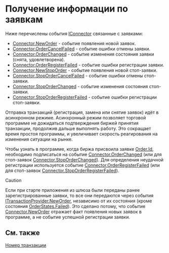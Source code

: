 # Получение информации по заявкам

Ниже перечислены события [IConnector](xref:StockSharp.BusinessEntities.IConnector) связанные с заявками:

- [Connector.NewOrder](xref:StockSharp.Algo.Connector.NewOrder) \- событие появления новой заявок. 
- [Connector.OrderCancelFailed](xref:StockSharp.Algo.Connector.OrderCancelFailed) \- событие ошибки отмены заявки. 
- [Connector.OrderChanged](xref:StockSharp.Algo.Connector.OrderChanged) \- событие изменения состояния заявки (снята, удовлетворена). 
- [Connector.OrderRegisterFailed](xref:StockSharp.Algo.Connector.OrderRegisterFailed) \- событие ошибки регистрации заявки. 
- [Connector.NewStopOrder](xref:StockSharp.Algo.Connector.NewStopOrder) \- событие появления новой стоп\-заявки. 
- [Connector.StopOrderCancelFailed](xref:StockSharp.Algo.Connector.StopOrderCancelFailed) \- событие ошибки отмены стоп\-заявки. 
- [Connector.StopOrderChanged](xref:StockSharp.Algo.Connector.StopOrderChanged) \- событие изменения состояния стоп\-заявки. 
- [Connector.StopOrderRegisterFailed](xref:StockSharp.Algo.Connector.StopOrderRegisterFailed) \- событие ошибки регистрации стоп\-заявки. 

Отправка транзакций (регистрация, замена или снятие заявок) идёт в асинхронном режиме. Асинхронный режим позволяет торговой программе не дожидаться подтверждения биржей принятия транзакции, продолжив дальше выполнять работу. Это сокращает время простоя программы, и увеличивает скорость реагирования на изменения ситуации на рынке. 

Чтобы узнать в программе, когда биржа присвоила заявке [Order.Id](xref:StockSharp.BusinessEntities.Order.Id), необходимо подписаться на событие [Connector.OrderChanged](xref:StockSharp.Algo.Connector.OrderChanged) (или для стоп\-заявок [Connector.StopOrderChanged](xref:StockSharp.Algo.Connector.StopOrderChanged)). Для определения неудачной регистрации используется событие [Connector.OrderRegisterFailed](xref:StockSharp.Algo.Connector.OrderRegisterFailed) (или для стоп\-заявок [Connector.StopOrderRegisterFailed](xref:StockSharp.Algo.Connector.StopOrderRegisterFailed)). 

> [!CAUTION]
> Если при старте приложения из шлюза были переданы ранее зарегистрированные заявки, то все они передаются через события [ITransactionProvider.NewOrder](xref:StockSharp.BusinessEntities.ITransactionProvider.NewOrder), независимо от их состояния (кроме состояния [OrderStates.Failed](xref:StockSharp.Messages.OrderStates.Failed)). Это сделано потому, что событие [Connector.NewOrder](xref:StockSharp.Algo.Connector.NewOrder) отражает факт появления новых заявок в программе, а не событие успешной регистрации заявки. 

## См. также

[Номер транзакции](OrdersTransactionId.md)
